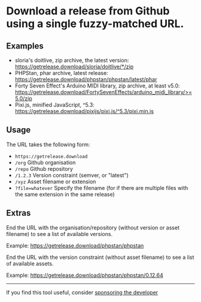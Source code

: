 Download a release from Github using a single fuzzy-matched URL.
================================================================

Examples
--------

+ sloria's doitlive, zip archive, the latest version: https://getrelease.download/sloria/doitlive/*/zip
+ PHPStan, phar archive, latest release: https://getrelease.download/phpstan/phpstan/latest/phar
+ Forty Seven Effect's Arduino MIDI library, zip archive, at least v5.0: https://getrelease.download/FortySevenEffects/arduino_midi_library/>=5.0/zip
+ Pixi.js, minified JavaScript, ^5.3: https://getrelease.download/pixijs/pixi.js/^5.3/pixi.min.js

Usage
-----

The URL takes the following form:

+ `https://getrelease.download`
+ `/org` Github organisation
+ `/repo` Github repository
+ `/1.2.3` Version constraint (semver, or "latest")
+ `/xyz` Asset filename or extension
+ `?file=whatever` Specify the filename (for if there are multiple files with the same extension in the same release)
  
Extras
------

End the URL with the organisation/repository (without version or asset filename) to see a list of available versions.

Example: https://getrelease.download/phpstan/phpstan

End the URL with the version constraint (without asset filename) to see a list of available assets.

Example: https://getrelease.download/phpstan/phpstan/0.12.64

*** 

If you find this tool useful, consider [sponsoring the developer](https://github.com/sponsors/g105b)
